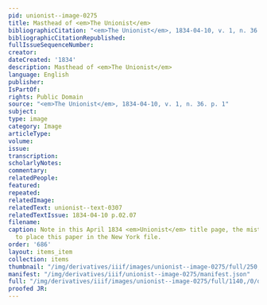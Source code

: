 ```yaml
---
pid: unionist--image-0275
title: Masthead of <em>The Unionist</em>
bibliographicCitation: "<em>The Unionist</em>, 1834-04-10, v. 1, n. 36. p. 1"
bibliographicCitationRepublished: 
fullIssueSequenceNumber: 
creator: 
dateCreated: '1834'
description: Masthead of <em>The Unionist</em>
language: English
publisher: 
IsPartOf: 
rights: Public Domain
source: "<em>The Unionist</em>, 1834-04-10, v. 1, n. 36. p. 1"
subject: 
type: image
category: Image
articleType: 
volume: 
issue: 
transcription: 
scholarlyNotes: 
commentary: 
relatedPeople: 
featured: 
repeated: 
relatedImage: 
relatedText: unionist--text-0307
relatedTextIssue: 1834-04-10 p.02.07
filename: 
caption: Note in this April 1834 <em>Unionist</em> title page, the mistaken notification
  to place this paper in the New York file.
order: '686'
layout: items_item
collection: items
thumbnail: "/img/derivatives/iiif/images/unionist--image-0275/full/250,/0/default.jpg"
manifest: "/img/derivatives/iiif/unionist--image-0275/manifest.json"
full: "/img/derivatives/iiif/images/unionist--image-0275/full/1140,/0/default.jpg"
proofed JR: 
---
```

